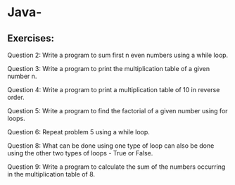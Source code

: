 # Java-


## Exercises:

Question 2: Write a program to sum first n even numbers using a while loop.

Question 3: Write a program to print the multiplication table of a given number n.

Question 4: Write a program to print a multiplication table of 10 in reverse order.

Question 5: Write a program to find the factorial of a given number using for loops.

Question 6: Repeat problem 5 using a while loop.


Question 8: What can be done using one type of loop can also be done using the other two types of loops - True or False.

Question 9: Write a program to calculate the sum of the numbers occurring in the multiplication table of 8.
